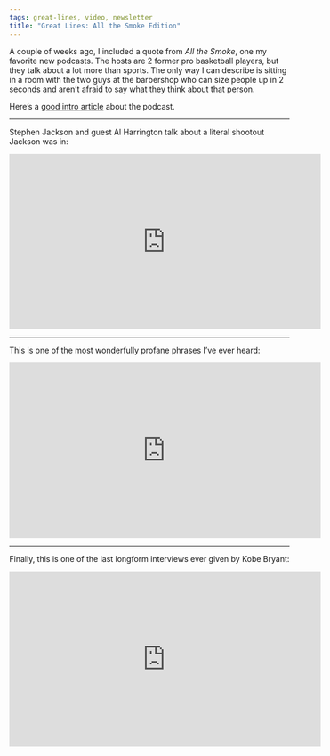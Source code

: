 ```yaml
---
tags: great-lines, video, newsletter
title: "Great Lines: All the Smoke Edition"
---
```



A couple of weeks ago, I included a quote from _All the Smoke_, one my favorite new podcasts. The hosts are 2 former pro basketball players, but they talk about a lot more than sports. The only way I can describe is sitting in a room with the two guys at the barbershop who can size people up in 2 seconds and aren’t afraid to say what they think about that person.

Here’s a [good intro article](https://slate.com/culture/2020/03/nba-podcast-all-the-smoke-matt-barnes-stephen-jackson.html) about the podcast.

* * *
Stephen Jackson and guest Al Harrington talk about a literal shootout Jackson was in:


<iframe width="560" height="315" src="https://www.youtube.com/embed/hBcvbEQWFUI" title="YouTube video player" frameborder="0" allow="accelerometer; autoplay; clipboard-write; encrypted-media; gyroscope; picture-in-picture" allowfullscreen></iframe>


* * *
This is one of the most wonderfully profane phrases I’ve ever heard:

<iframe width="560" height="315" src="https://www.youtube.com/embed/PRaVJK0h6a0?start=2059" title="YouTube video player" frameborder="0" allow="accelerometer; autoplay; clipboard-write; encrypted-media; gyroscope; picture-in-picture" allowfullscreen></iframe>

* * *
Finally, this is one of the last longform interviews ever given by Kobe Bryant:

<iframe width="560" height="315" src="https://www.youtube.com/embed/3R3KIyEgCgc" title="YouTube video player" frameborder="0" allow="accelerometer; autoplay; clipboard-write; encrypted-media; gyroscope; picture-in-picture" allowfullscreen></iframe>